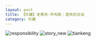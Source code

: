 ```yaml
---
layout: post
title: 【珍藏】史蒂夫·乔布斯：遗失的访谈
category: 珍藏
---
```

![responsibility](http://r74vtd8b0.hd-bkt.clouddn.com/img/responsibility.png)
![story_new](http://r74vtd8b0.hd-bkt.clouddn.com/img/story_new.png)
![tiankeng](http://r74vtd8b0.hd-bkt.clouddn.com/img/tiankeng.png)



  




